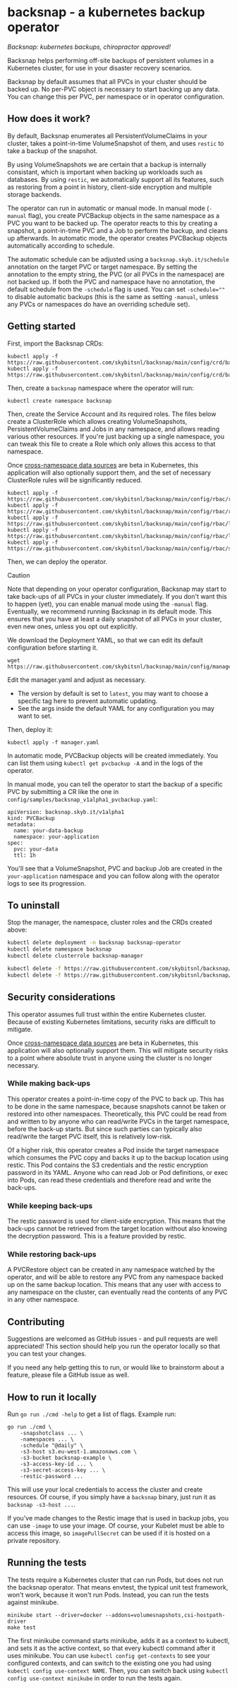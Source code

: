 # backsnap - a kubernetes backup operator

*Backsnap: kubernetes backups, chiropractor approved!*

Backsnap helps performing off-site backups of persistent volumes in a Kubernetes
cluster, for use in your disaster recovery scenarios.

Backsnap by default assumes that all PVCs in your cluster should be backed up.
No per-PVC object is necessary to start backing up any data. You can change this
per PVC, per namespace or in operator configuration.

## How does it work?

By default, Backsnap enumerates all PersistentVolumeClaims in your cluster,
takes a point-in-time VolumeSnapshot of them, and uses `restic` to take a backup
of the snapshot.

By using VolumeSnapshots we are certain that a backup is internally consistant,
which is important when backing up workloads such as databases. By using
`restic`, we automatically support all its features, such as restoring from a
point in history, client-side encryption and multiple storage backends.

The operator can run in automatic or manual mode. In manual mode (`-manual`
flag), you create PVCBackup objects in the same namespace as a PVC you want to
be backed up. The operator reacts to this by creating a snapshot, a
point-in-time PVC and a Job to perform the backup, and cleans up afterwards. In
automatic mode, the operator creates PVCBackup objects automatically according
to schedule.

The automatic schedule can be adjusted using a `backsnap.skyb.it/schedule`
annotation on the target PVC or target namespace. By setting the annotation to
the empty string, the PVC (or all PVCs in the namespace) are not backed up. If
both the PVC and namespace have no annotation, the default schedule from the
`-schedule` flag is used. You can set `-schedule=""` to disable automatic
backups (this is the same as setting `-manual`, unless any PVCs or
namespaces do have an overriding schedule set).

## Getting started

First, import the Backsnap CRDs:

```
kubectl apply -f https://raw.githubusercontent.com/skybitsnl/backsnap/main/config/crd/bases/backsnap.skyb.it_pvcbackups.yaml
kubectl apply -f https://raw.githubusercontent.com/skybitsnl/backsnap/main/config/crd/bases/backsnap.skyb.it_pvcrestores.yaml
```

Then, create a `backsnap` namespace where the operator will run:

```
kubectl create namespace backsnap
```

Then, create the Service Account and its required roles. The files below create
a ClusterRole which allows creating VolumeSnapshots, PersistentVolumeClaims and
Jobs in any namespace, and allows reading various other resources. If you're
just backing up a single namespace, you can tweak this file to create a Role
which only allows this access to that namespace.

Once [cross-namespace data sources](https://kubernetes.io/blog/2023/01/02/cross-namespace-data-sources-alpha/)
are beta in Kubernetes, this application will also optionally support them,
and the set of necessary ClusterRole rules will be significantly reduced.

```
kubectl apply -f https://raw.githubusercontent.com/skybitsnl/backsnap/main/config/rbac/role.yaml
kubectl apply -f https://raw.githubusercontent.com/skybitsnl/backsnap/main/config/rbac/role_binding.yaml
kubectl apply -f https://raw.githubusercontent.com/skybitsnl/backsnap/main/config/rbac/leader_election_role.yaml
kubectl apply -f https://raw.githubusercontent.com/skybitsnl/backsnap/main/config/rbac/leader_election_role_binding.yaml
kubectl apply -f https://raw.githubusercontent.com/skybitsnl/backsnap/main/config/rbac/service_account.yaml
```

Then, we can deploy the operator.

> [!CAUTION]
> Note that depending on your operator configuration, Backsnap may start to take
> back-ups of all PVCs in your cluster immediately. If you don't want this to
> happen (yet), you can enable manual mode using the `-manual` flag. Eventually,
> we recommend running Backsnap in its default mode. This ensures that you have at
> least a daily snapshot of all PVCs in your cluster, even new ones, unless you
> opt out explicitly.

We download the Deployment YAML, so that we can edit its default configuration before
starting it.

```
wget https://raw.githubusercontent.com/skybitsnl/backsnap/main/config/manager/manager.yaml
```

Edit the manager.yaml and adjust as necessary.

- The version by default is set to `latest`, you may want to choose a specific tag here
  to prevent automatic updating.
- See the args inside the default YAML for any configuration you may want to set.

Then, deploy it:

```
kubectl apply -f manager.yaml
```

In automatic mode, PVCBackup objects will be created immediately. You can list them
using `kubectl get pvcbackup -A` and in the logs of the operator.

In manual mode, you can tell the operator to start the backup of a specific PVC by
submitting a CR like the one in `config/samples/backsnap_v1alpha1_pvcbackup.yaml`:

```
apiVersion: backsnap.skyb.it/v1alpha1
kind: PVCBackup
metadata:
  name: your-data-backup
  namespace: your-application
spec:
  pvc: your-data
  ttl: 1h
```

You'll see that a VolumeSnapshot, PVC and backup Job are created in the
`your-application` namespace and you can follow along with the operator logs to
see its progression.

## To uninstall

Stop the manager, the namespace, cluster roles and the CRDs created above:

```sh
kubectl delete deployment -n backsnap backsnap-operator
kubectl delete namespace backsnap
kubectl delete clusterrole backsnap-manager

kubectl delete -f https://raw.githubusercontent.com/skybitsnl/backsnap/main/config/crd/bases/backsnap.skyb.it_pvcbackups.yaml
kubectl delete -f https://raw.githubusercontent.com/skybitsnl/backsnap/main/config/crd/bases/backsnap.skyb.it_pvcrestores.yaml
```

## Security considerations

This operator assumes full trust within the entire Kubernetes cluster. Because
of existing Kubernetes limitations, security risks are difficult to mitigate.

Once
[cross-namespace data sources](https://kubernetes.io/blog/2023/01/02/cross-namespace-data-sources-alpha/)
are beta in Kubernetes, this application will also optionally support them. This
will mitigate security risks to a point where absolute trust in anyone using the
cluster is no longer necessary.

### While making back-ups

This operator creates a point-in-time copy of the PVC to back up. This has to be
done in the same namespace, because snapshots cannot be taken or restored into
other namespaces. Theoretically, this PVC could be read from and written to by
anyone who can read/write PVCs in the target namespace, before the back-up
starts. But since such parties can typically also read/write the target PVC
itself, this is relatively low-risk.

Of a higher risk, this operator creates a Pod inside the target namespace which
consumes the PVC copy and backs it up to the backup location using restic. This
Pod contains the S3 credentials and the restic encryption password in its YAML.
Anyone who can read Job or Pod definitions, or exec into Pods, can read these
credentials and therefore read and write the back-ups.

### While keeping back-ups

The restic password is used for client-side encryption. This means that the
back-ups cannot be retrieved from the target location without also knowing the
decryption password. This is a feature provided by restic.

### While restoring back-ups

A PVCRestore object can be created in any namespace watched by the operator, and
will be able to restore any PVC from any namespace backed up on the same backup
location. This means that any user with access to any namespace on the cluster,
can eventually read the contents of any PVC in any other namespace.

## Contributing

Suggestions are welcomed as GitHub issues - and pull requests are well
appreciated! This section should help you run the operator locally so that you
can test your changes.

If you need any help getting this to run, or would like to brainstorm about a
feature, please file a GitHub issue as well.

## How to run it locally

Run `go run ./cmd -help` to get a list of flags. Example run:

```
go run ./cmd \
    -snapshotclass ... \
    -namespaces ... \
    -schedule "@daily" \
    -s3-host s3.eu-west-1.amazonaws.com \
    -s3-bucket backsnap-example \
    -s3-access-key-id ... \
    -s3-secret-access-key ... \
    -restic-password ...
```

This will use your local credentials to access the cluster and create resources.
Of course, if you simply have a `backsnap` binary, just run it as
`backsnap -s3-host ...`.

If you've made changes to the Restic image that is used in backup jobs, you can
use `-image` to use your image. Of course, your Kubelet must be able to access
this image, so `imagePullSecret` can be used if it is hosted on a private
repository.

## Running the tests

The tests require a Kubernetes cluster that can run Pods, but does not run the
backsnap operator. That means envtest, the typical unit test framework, won't
work, because it won't run Pods. Instead, you can run the tests against
minikube.

```
minikube start --driver=docker --addons=volumesnapshots,csi-hostpath-driver
make test
```

The first minikube command starts minikube, adds it as a context to kubectl, and
sets it as the active context, so that every kubectl command after it uses
minikube. You can use `kubectl config get-contexts` to see your configured
contexts, and can switch to the existing one you had using `kubectl config
use-context NAME`. Then, you can switch back using `kubectl config use-context
minikube` in order to run the tests again.
